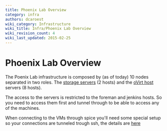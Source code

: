 ```yaml
---
title: Phoenix Lab Overview
category: infra
authors: dcaroest
wiki_category: Infrastructure
wiki_title: Infra/Phoenix Lab Overview
wiki_revision_count: 4
wiki_last_updated: 2015-02-25
---
```


# Phoenix Lab Overview

The Poenix Lab infrastructure is composed by (as of today) 10 nodes separated in two roles. The [storage servers](infra/Phoenix_Lab_Storage_Hosts) (2 hosts) and the [oVirt host](infra/Phoenix_Lab_oVirt_Hosts) servers (8 hosts).

The access to the servers is restricted to the foreman and jenkins hosts. So you need to access them first and tunnel through to be able to access any of the machines.

When connecting to the VMs through spice you'll need some special setup so your connections are tunneled trough ssh, the details are [here](Infra/Phoenix_Lab_Ssh_Spice_Tunnel)
